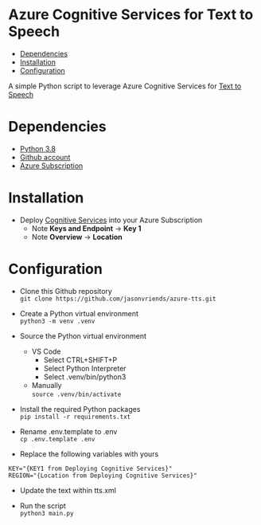 # Azure Cognitive Services for Text to Speech

- [Dependencies](#Dependencies)
- [Installation](#installation)
- [Configuration](#configuration)

A simple Python script to leverage Azure Cognitive Services for [Text to Speech](https://docs.microsoft.com/en-us/azure/cognitive-services/speech-service/text-to-speech)

# Dependencies

- [Python 3.8](https://www.python.org/)
- [Github account](https://github.com/join)
- [Azure Subscription](https://azure.microsoft.com/en-ca/free/)

# Installation

- Deploy [Cognitive Services](https://portal.azure.com/#create/Microsoft.CognitiveServicesAllInOne) into your Azure Subscription
    - Note **Keys and Endpoint** -> **Key 1**
    - Note **Overview** -> **Location**

# Configuration

- Clone this Github repository<br/>
``` git clone https://github.com/jasonvriends/azure-tts.git ```<br/>

- Create a Python virtual environment<br/>
``` python3 -m venv .venv ```

- Source the Python virtual environment<br/>
    - VS Code
        - Select CTRL+SHIFT+P
        - Select Python Interpreter
        - Select .venv/bin/python3
    - Manually<br/>
    ``` source .venv/bin/activate ```

- Install the required Python packages<br/>
``` pip install -r requirements.txt ```

- Rename .env.template to .env<br/>
``` cp .env.template .env ```

- Replace the following variables with yours<br/>
```
KEY="{KEY1 from Deploying Cognitive Services}"
REGION="{Location from Deploying Cognitive Services}"
```

- Update the text within tts.xml<br/>

- Run the script<br/>
``` python3 main.py ```